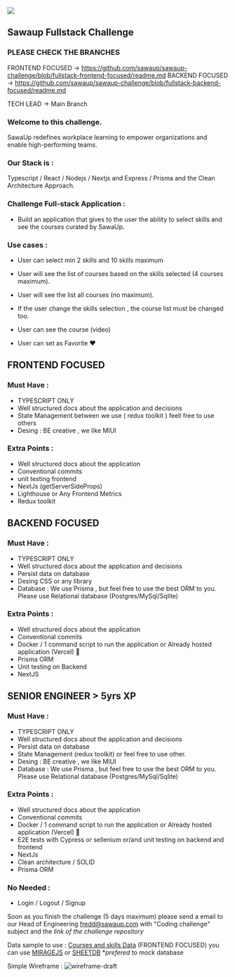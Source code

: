 ![](https://sawaup.com/assets/icons/sawaup-logo.svg)
## Sawaup Fullstack Challenge

### PLEASE CHECK THE BRANCHES
FRONTEND FOCUSED -> https://github.com/sawaup/sawaup-challenge/blob/fullstack-frontend-focused/readme.md
BACKEND FOCUSED -> https://github.com/sawaup/sawaup-challenge/blob/fullstack-backend-focused/readme.md

TECH LEAD -> Main Branch


### Welcome to this challenge.
SawaUp redefines workplace learning to empower organizations and enable high-performing teams.

### Our Stack is : 

Typescript / React / Nodejs / Nextjs and Express / Prisma and the Clean Architecture Approach.


### Challenge Full-stack Application : 

- Build an application that gives to the user the ability to select skills and see the courses curated by SawaUp.

### Use cases : 

- User can select min 2 skills and 10 skills maximum

- User will see the list of courses based on the skills selected (4 courses maximum).

- User will see the list all courses (no maximum).

- If the user change the skills selection , the course list must be changed too.

- User can see the course (video)

- User can set as Favorite :heart: 


## FRONTEND FOCUSED

### Must Have : 
- TYPESCRIPT ONLY
- Well structured docs about the application and decisions
- State Management between we use ( redux toolkit ) feell free to use others 
- Desing : BE creative , we like MIUI 

### Extra Points :
- Well structured docs about the application
- Conventional commits
- unit testing frontend
- NextJs (getServerSideProps)
- Lighthouse or Any Frontend Metrics
- Redux toolkit


## BACKEND FOCUSED

### Must Have : 
- TYPESCRIPT ONLY
- Well structured docs about the application and decisions
- Persist data on database
- Desing CSS or any library
- Database : We use Prisma , but feel free to use the best ORM to you. Please use Relational database (Postgres/MySql/Sqlite)

### Extra Points :
- Well structured docs about the application
- Conventional commits
- Docker / 1 command script to run the application or Already hosted application (Vercel) :eyes: 
- Prisma ORM
- Unit testing on Backend
- NextJS




## SENIOR ENGINEER > 5yrs XP

### Must Have : 
- TYPESCRIPT ONLY
- Well structured docs about the application and decisions
- Persist data on database
- State Management  (redux toolkit) or feel free to use other.
- Desing : BE creative , we like MIUI 
- Database : We use Prisma , but feel free to use the best ORM to you. Please use Relational database (Postgres/MySql/Sqlite)

### Extra Points :
- Well structured docs about the application
- Conventional commits
- Docker / 1 command script to run the application or Already hosted application (Vercel) :eyes: 
- E2E tests with Cypress or sellenium or/and unit testing on backend and frontend
- NextJs
- Clean architecture / SOLID
- Prisma ORM

### No Needed : 
- Login / Logout / Signup


Soon as you finish the challenge (5 days maximum) please send a email to our Head of Engineering [fredd@sawaup.com](mailto:fredd@sawaup.com)
with "Coding challenge" subject and the _link of the challenge repository_

Data sample to use : 
[Courses and skills Data](https://docs.google.com/spreadsheets/d/1YE9h20uNXk9lwV9lFcLIMAKyh9r1X0KPnBkHB-vRk4o/edit?usp=sharing)
(FRONTEND FOCUSED) you can use [MIRAGEJS](https://miragejs.com/) or [SHEETDB](https://sheetdb.io/) *_prefered_ to mock database

Simple Wireframe : 
![wireframe-draft](https://user-images.githubusercontent.com/36821426/192812920-adcd4dd2-015d-4248-8571-9f6cb0e3f174.jpeg)






